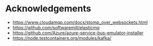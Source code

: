 # Acknowledgements

- https://www.cloudamqp.com/docs/stomp_over_websockets.html
- https://github.com/softwaremill/elasticmq
- https://github.com/Azure/azure-service-bus-emulator-installer
- https://node.testcontainers.org/modules/kafka/
